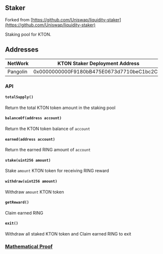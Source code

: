 ## Staker

Forked from 
[https://github.com/Uniswap/liquidity-staker](https://github.com/Uniswap/liquidity-staker)

Staking pool for KTON. 

## Addresses
|  NetWork  |       KTON Staker Deployment Address       |
|-----------|--------------------------------------------|
|  Pangolin | 0x0000000000F9180bB475E0673d7710beC1bc2Cc0 |

### API

#### `totalSupply()` 
Return the total KTON token amount in the staking pool

#### `balanceOf(address account)`
Return the KTON token balance of `account`

#### `earned(address account)`
Return the earned RING amount of `account`

#### `stake(uint256 amount)`
Stake `amount` KTON token for receiving RING reward

#### `withdraw(uint256 amount)`
Withdraw `amount` KTON token

#### `getReward()`
Claim earned RING

#### `exit()`
Withdraw all staked KTON token and Claim earned RING to exit

### [Mathematical Proof](./doc/staker.pdf)
